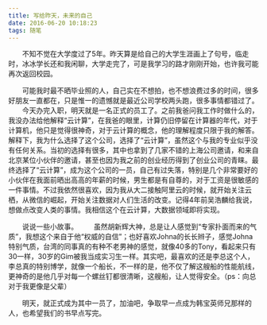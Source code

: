 ```yaml
---
title: 写给昨天，未来的自己
date: 2016-06-20 10:18:23
tags: 随笔
---
```

&emsp;&emsp;不知不觉在大学度过了5年。昨天算是给自己的大学生涯画上了句号，临走时，冰冰学长还和我闲聊，大学走完了，可是我学习的路才刚刚开始，也许我可能再次返回校园。
<!--more-->
&emsp;&emsp;可能我时最不晒毕业照的人，自己实在不想拍，也不想浪费过多的时间，很多好朋友一直都在，只是惟一的遗憾就是最近公司学校两头跑，很多事情都错过了。
&emsp;&emsp;今天办完入职，明天就是一名正式的员工了。之前我爸问我工作时做什么的，我没办法给他解释“云计算”，在我爸的眼里，计算仍旧停留在计算器的年代，对于计算机，他只是觉得很神奇，对于云计算的概念，他的理解程度只限于我的解答。
解释下，我为什么选择了这个公司，选择了“云计算”，虽然这个与我的专业似乎没有任何关系。当初的选择有很多，其中也拿到了几家不错的上海公司邀请，和来自北京某位小伙伴的邀请，甚至也因为我之前的创业经历得到了创业公司的青睐。最终选择了“云计算”，成为这个公司的一员，自己有过失落，特别是几个非常要好的小伙伴在我面前晒出高高的年薪的时候，男生都是有自尊的，对于工资是很敏感的一件事情。不过我依然很喜欢，因为我从大二接触阿里云的时候，就开始关注云栖，从微信的崛起，开始关注数据对人们生活的改变。记得4年前吴浩麟给我说，想做点改变人类的事情。我相信这个在云计算，大数据领域即将实现。

&emsp;&emsp;说说一些小故事。
&emsp;&emsp;虽然胡新辉大神，总是让人感觉到“专家扑面而来的气质”，我想这个来自于他“权威的自信”；也好喜欢Johna的长长辫子，感觉Johna特别气质，台湾的同事真的有种不老男神的感觉，就像40多的Tony，看起来只有30一样，30岁的Gim被我当成实习生一样。其实吧，最喜欢的还是李总这个人，李总真的特别博学，就像一个船长，不一样的是，他不仅了解这艘船的性能航线，更神奇的是他几乎对每一个螺丝钉都很清晰，这艘船，让人觉得安全。（ps：向总对于我更像是父辈）

&emsp;&emsp;明天，就正式成为其中一员了，加油吧，争取早一点成为韩宝英师兄那样的人，也希望我们的书早点写完。


